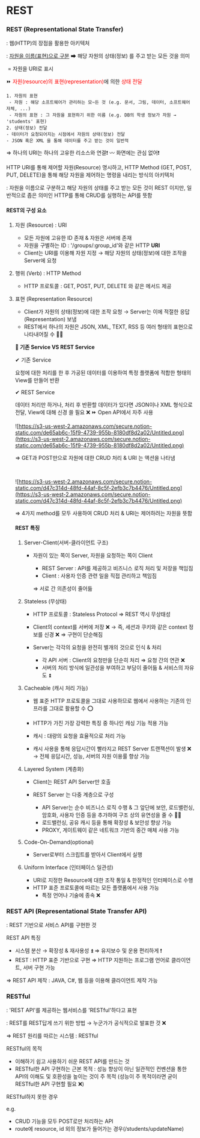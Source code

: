 # REST 

### REST (Representational State Transfer)

: 웹(HTTP)의 장점을 활용한 아키텍처 

: <u>자원을 이름(표현)으로 구분</u> ➡ 해당 자원의 상태(정보) 를 주고 받는 모든 것을 의미

​        = 자원을 URI로 표시



⏩ <span style="color:red">자원(resource)의 표현(representation)</span>에 의한 <span style="color:red">상태 전달</span>

 	1. 자원의 표현
     - 자원 : 해당 소프트웨어가 관리하는 모~든 것 (e.g. 문서, 그림, 데이터, 소프트웨어 자체, ...)
     - 자원의 표현 : 그 자원을 표현하기 위한 이름 (e.g. DB의 학생 정보가 자원 → 'students' 표현)
	2. 상태(정보) 전달
    - 데이터가 요청되어지는 시점에서 자원의 상태(정보) 전달
    - JSON 혹은 XML 을 통해 데이터를 주고 받는 것이 일반적

⇒ 하나의 URI는 하나의 고유한 리소스와 연결❗ 〰 화면에는 관심 없어❗

HTTP URI를 통해 제어할 자원(Resource) 명시하고, HTTP Method (GET, POST, PUT, DELETE)을 통해 해당 자원을 제어하는 명령을 내리는 방식의 아키텍처

: 자원을 이름으로 구분하고 해당 자원의 상태를 주고 받는 모든 것이 REST 이지만, 일반적으로 좁은 의미인 HTTP를 통해 CRUD를 실행하는 API를 뜻함

#### REST의 구성 요소

1. 자원 (Resource) : URI

   - 모든 자원에 고유한 ID 존재 & 자원은 서버에 존재
   - 자원을 구별하는 ID : '/groups/:group_id'와 같은 HTTP **URI**
   - Client는 URI를 이용해 자원 지정 → 해당 자원의 상태(정보)에 대한 조작을 Server에 요청

2. 행위 (Verb) : HTTP Method

   - HTTP 프로토콜 : GET, POST, PUT, DELETE 와 같은 메서드 제공

3. 표현 (Representation Resource)

   - Client가 자원의 상태(정보)에 대한 조작 요청 → Server는 이에 적절한 응답 (Representation) 보냄
   - REST에서 하나의 자원은 JSON, XML, TEXT, RSS 등 여러 형태의 표현으로 나타내어질 수 🙆‍♀️

   

   🤔<B> 기존 Service VS REST Service </B>

   ✔ 기존 Service

   요청에 대한 처리를 한 후 가공된 데이터를 이용하여 특정 플랫폼에 적합한 형태의 View를 만들어 반환

   ✔ REST Service

   데이터 처리만 하거나, 처리 후 반환할 데이터가 있다면 JSON이나 XML 형식으로 전달, View에 대해 신경 쓸 필요 ❌  ⏩ Open API에서 자주 사용

   

   ![https://s3-us-west-2.amazonaws.com/secure.notion-static.com/de65ab6c-15f9-4739-955b-8180df8d2a02/Untitled.png](https://s3-us-west-2.amazonaws.com/secure.notion-static.com/de65ab6c-15f9-4739-955b-8180df8d2a02/Untitled.png)

   ⇒ GET과 POST만으로 자원에 대한 CRUD 처리 & URI 는 액션을 나타냄             

   ​                             

   ![https://s3-us-west-2.amazonaws.com/secure.notion-static.com/d47c314d-48fd-44af-8c5f-2efb3c7b4476/Untitled.png](https://s3-us-west-2.amazonaws.com/secure.notion-static.com/d47c314d-48fd-44af-8c5f-2efb3c7b4476/Untitled.png)

   ⇒ 4가지 method를 모두 사용하여 CRUD 처리 & URI는 제어하려는 자원을 뜻함

   

   #### REST 특징

   1. Server-Client(서버-클라이언트 구조)

      - 자원이 있는 쪽이 Server, 자원을 요청하는 쪽이 Client

        - REST Server : API를 제공하고 비즈니스 로직 처리 및 저장을 책임짐
        - Client : 사용자 인증 관련 일을 직접 관리하고 책임짐

        ⇒ 서로 간 의존성이 줄어듦

   2. Stateless (무상태)

      - HTTP 프로토콜 : Stateless Protocol ⇒ REST 역시 무상태성

      - Client의 context를 서버에 저장 ❌ → 즉, 세션과 쿠키와 같은 context 정보를 신경 ❌ ⇒ 구현이 단순해짐

      - Server는 각각의 요청을 완전히 별개의 것으로 인식 & 처리
        - 각 API 서버 : Client의 요청만을 단순히 처리 ⇒ 요청 간의 연관 ❌
        - 서버의 처리 방식에 일관성을 부여하고 부담이 줄어듦 & 서비스의 자유도 ⏫

   3. Cacheable (캐시 처리 가능)

      - 웹 표준 HTTP 프로토콜을 그대로 사용하므로 웹에서 사용하는 기존의 인프라를 그대로 활용할 수 ⭕

      - HTTP가 가진 가장 강력한 특징 중 하나인 캐싱 기능 적용 가능

      - 캐시 : 대량의 요청을 효율적으로 처리 가능

      - 캐시 사용을 통해 응답시간이 빨라지고 REST Server 트랜잭션이 발생 ❌ → 전체 응답시간, 성능, 서버의 자원 이용률 향상 가능

   4. Layered System (계층화)

      - Client는 REST API Server만 호출

      - REST Server 는 다중 계층으로 구성
        - API Server는 순수 비즈니스 로직 수행 & 그 앞단에 보안, 로드밸런싱, 암호화, 사용자 인증 등을 추가하여 구조 상의 유연성을 줄 수 🙆‍♀️
        - 로드밸런싱, 공유 캐시 등을 통해 확장성 & 보안성 향상 가능
        - PROXY, 게이트웨이 같은 네트워크 기반의 중간 매체 사용 가능

   5. Code-On-Demand(optional)
      - Server로부터 스크립트를 받아서 Client에서 실행

   6. Uniform Interface (인터페이스 일관성)
      - URI로 지정한 Resource에 대한 조작 통일 & 한정적인 인터페이스로 수행
      - HTTP 표준 프로토콜에 따르는 모든 플랫폼에서 사용 가능
        - 특정 언어나 기술에 종속 ❌



### REST API (Representational State Transfer API)

: REST 기반으로 서비스 API를 구현한 것

REST API 특징

- 시스템 분산 → 확장성 & 재사용성 ⏫ ⇒ 유지보수 및 운용 편리하게 ❗
- REST : HTTP 표준 기반으로 구현 ⇒ HTTP 지원하는 프로그램 언어로 클라이언트, 서버 구현 가능

⇒ REST API 제작 : JAVA, C#, 웹 등을 이용해 클라이언트 제작 가능



### RESTful

: 'REST API'를 제공하는 웹서비스를 'RESTful'하다고 표현

: REST를 REST답게 쓰기 위한 방법 → 누군가가 공식적으로 발표한 것 ❌

⇒ REST 원리를 따르는 시스템 : RESTful

RESTful의 목적

- 이해하기 쉽고 사용하기 쉬운 REST API를 만드는 것
- RESTful한 API 구현하는 근본 목적 : 성능 향상이 아닌 일관적인 컨벤션을 통한 API의 이해도 및 호환성을 높이는 것이 주 목적 (성능이 주 목적이라면 굳이 RESTful한 API 구현할 필요 ❌)

RESTful하지 못한 경우

e.g.

- CRUD 기능을 모두 POST로만 처리하는 API
- route에 resource, id 외의 정보가 들어가는 경우(/students/updateName)